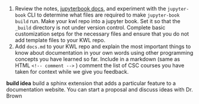 1. Review the notes, [jupyterbook docs](https://jupyterbook.org/en/stable/intro.html), and experiment with the `jupyter-book` CLI to determine what files are required to make `jupyter-book build` run. Make your kwl repo into a jupyter book. Set it so that the `_build` directory is not under version control. Complete basic customization setps for the necessary files and ensure that you do not add template files to your KWL repo. 
2. Add `docs.md` to your KWL repo and explain the most important things to know about documentation in your own words using other programming concepts you have learned so far.  Include in a markdown (same as HTML `<!-- comment -->` ) comment the list of CSC courses you have taken for context while we give you feedback.

**build idea** build a sphinx extension that adds a particular feature to a documentation website.  You can start a proposal and discuss ideas with Dr. Brown